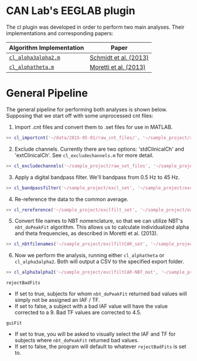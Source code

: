 # CAN Lab's EEGLAB plugin
The cl plugin was developed in order to perform two main analyses. Their implementations and corresponding papers:

| Algorithm Implementation | Paper |
| -------------------------|-------|
| [`cl_alpha3alpha2.m`](https://github.com/canlabluc/EEGLAB/blob/master/plugins/canlab1.0/cl_alpha3alpha2.m) | [Schmidt et al. (2013)](https://www.researchgate.net/profile/Antonio_Nardi/publication/257839823_Index_of_AlphaTheta_Ratio_of_the_Electroencephalogram_A_New_Marker_for_Alzheimers_Disease/links/004635314bb865df72000000.pdf) |
| [`cl_alphatheta.m`](https://github.com/canlabluc/EEGLAB/blob/master/plugins/canlab1.0/cl_alphatheta.m) | [Moretti et al. (2013)](http://www.frontiersin.org/Journal/DownloadFile.ashx?pdf=1&FileId=34165&articleId=65285&ContentTypeId=21&FileName=fnagi-05-00063.pdf&Version=1) |

# General Pipeline
The general pipeline for performing both analyses is shown below. Supposing that we start off with some unprocessed cnt files:

1. Import .cnt files and convert them to .set files for use in MATLAB.
```matlab
>> cl_importcnt('~/data/2015-05-01/raw_cnt_files/', '~/sample_project/raw_set_files/')
```

2. Exclude channels. Currently there are two options: 'stdClinicalCh' and 'extClinicalCh'. See `cl_excludechannels.m` for more detail.
```matlab
>> cl_excludechannels('~/sample_project/raw_set_files', '~/sample_project/excl_set/', 'stdClinicalCh')
```

3. Apply a digital bandpass filter. We'll bandpass from 0.5 Hz to 45 Hz.
```matlab
>> cl_bandpassfilter('~/sample_project/excl_set', '~/sample_project/exclfilt_set', 0.5, 45)
```

4. Re-reference the data to the common average.
```matlab
>> cl_rereference('~/sample_project/exclfilt_set', '~/sample_project/exclfiltCAR_set')
```

5. Convert file names to NBT nomenclature, so that we can utilize NBT's `nbt_doPeakFit` algorithm. This allows us to calculate individualized alpha and theta frequencies, as described in Moretti et al. (2013).
```matlab
>> cl_nbtfilenames('~/sample_project/exclfiltCAR_set', '~/sample_project/exclfiltCAR-NBT_mat')
```

6. Now we perform the analysis, running either `cl_alphatheta` or `cl_alpha3alpha2`. Both will output a CSV to the specified export folder.
```matlab
>> cl_alpha3alpha2('~/sample_project/exclfiltCAR-NBT_mat', '~/sample_project/results/', rejectBadFits=false, guiFit=false)
```

`rejectBadFits`
  - If set to true, subjects for whom `nbt_doPeakFit` returned bad values will simply not be assigned an IAF / TF.
  - If set to false, a subject with a bad IAF value will have the value corrected to a 9. Bad TF values are corrected to 4.5.

`guiFit`
  - If set to true, you will be asked to visually select the IAF and TF for subjects where `nbt_doPeakFit` returned bad values.
  - If set to false, the program will default to whatever `rejectBadFits` is set to.
